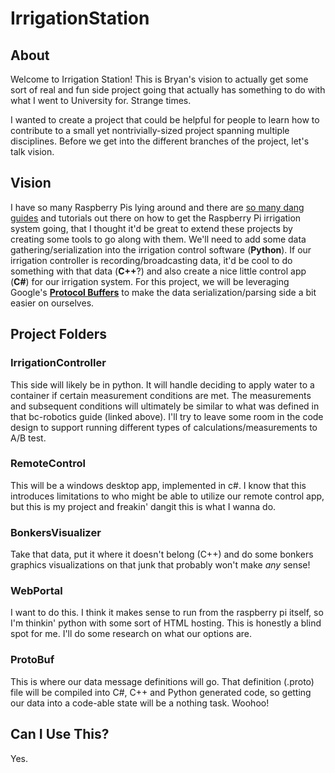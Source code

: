# IrrigationStation

## About

Welcome to Irrigation Station! This is Bryan's vision to actually get 
some sort of real and fun side project going that actually has something
to do with what I went to University for. Strange times. 

I wanted to create a project that could be helpful for people to learn how
to contribute to a small yet nontrivially-sized project spanning multiple
disciplines. Before we get into the different branches of the project,
let's talk vision.

## Vision

I have so many Raspberry Pis lying around and there are [so many dang
guides](https://bc-robotics.com/tutorials/raspberry-pi-irrigation-control-part-1-2/) 
and tutorials out there on how to get the Raspberry Pi irrigation
system going, that I thought it'd be great to extend these projects 
by creating some tools to go along with them. We'll need to add
some data gathering/serialization into the irrigation control software (**Python**). If 
our irrigation controller is recording/broadcasting data, it'd be cool to do 
something with that data (**C++**?) and also create a nice little control app (**C#**) 
for our irrigation system. For this project, we will be leveraging Google's 
[**Protocol Buffers**](https://developers.google.com/protocol-buffers) 
to make the data serialization/parsing side a bit easier on ourselves.

## Project Folders

### IrrigationController

This side will likely be in python. It will handle deciding to apply water to a 
container if certain measurement conditions are met. The measurements and subsequent 
conditions will ultimately be similar to what was defined in that bc-robotics guide 
(linked above). I'll try to leave some room in the code design to support running 
different types of calculations/measurements to A/B test.

### RemoteControl

This will be a windows desktop app, implemented in c#. I know that this introduces 
limitations to who might be able to utilize our remote control app, but this is my 
project and freakin' dangit this is what I wanna do.

### BonkersVisualizer

Take that data, put it where it doesn't belong (C++) and do some bonkers graphics 
visualizations on that junk that probably won't make *any* sense!

### WebPortal

I want to do this. I think it makes sense to run from the raspberry pi itself, 
so I'm thinkin' python with some sort of HTML hosting. This is honestly a blind spot 
for me. I'll do some research on what our options are.

### ProtoBuf

This is where our data message definitions will go. That definition (.proto) file will 
be compiled into C#, C++ and Python generated code, so getting our data into a code-able
state will be a nothing task. Woohoo!

## Can I Use This?

Yes.